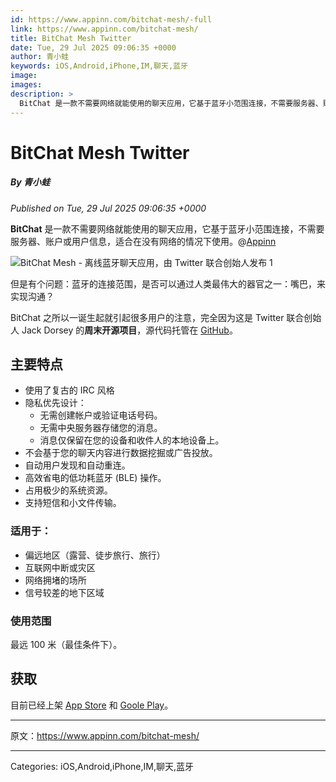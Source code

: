 ```yaml
---
id: https://www.appinn.com/bitchat-mesh/-full
link: https://www.appinn.com/bitchat-mesh/
title: BitChat Mesh Twitter
date: Tue, 29 Jul 2025 09:06:35 +0000
author: 青小蛙
keywords: iOS,Android,iPhone,IM,聊天,蓝牙
image: 
images: 
description: >
  BitChat 是一款不需要网络就能使用的聊天应用，它基于蓝牙小范围连接，不需要服务器、账户或用户信息，适合在没有网络的情况下使用。@Appinn但是有个问题：蓝牙的连接范围，是否可以通过人类最伟大的器官之一：嘴巴，来实现沟通？BitChat 之所以一诞生起就引起很多用户的注意，完全因为这是 Twitter 联合创始人 Jack Dorsey 的周末开源项目，源代码托管在 GitHub。主要特点使用了复古的 IRC 风格隐私优先设计： 无需创建帐户或验证电话号码。无需中央服务器存储您的消息。消息仅保留在您的设备和收件人的本地设备上。不会基于您的聊天内容进行数据挖掘或广告投放。自动用户发现和自动重连。高效省电的低功耗蓝牙 (BLE) 操作。占用极少的系统资源。支持短信和小文件传输。适用于：偏远地区（露营、徒步旅行、旅行）互联网中断或灾区网络拥堵的场所信号较差的地下区域使用范围最远 100 米（最佳条件下）。获取目前已经上架 App Store 和 Goole Play。原文：https://www.appinn.com/bitchat-mesh/
---
```

# BitChat Mesh Twitter
##### By 青小蛙
_Published on Tue, 29 Jul 2025 09:06:35 +0000_

**BitChat** 是一款不需要网络就能使用的聊天应用，它基于蓝牙小范围连接，不需要服务器、账户或用户信息，适合在没有网络的情况下使用。@[Appinn](https://www.appinn.com/bitchat-mesh/)

![BitChat Mesh - 离线蓝牙聊天应用，由 Twitter 联合创始人发布 1](https://do-cdn.appinn.com/static3/images/2025/07/Copy-of-appinn-homework-2025-07-29T170103.658.jpg "BitChat Mesh - 离线蓝牙聊天应用，由 Twitter 联合创始人发布 1")

但是有个问题：蓝牙的连接范围，是否可以通过人类最伟大的器官之一：嘴巴，来实现沟通？

BitChat 之所以一诞生起就引起很多用户的注意，完全因为这是 Twitter 联合创始人 Jack Dorsey 的**周末开源项目**，源代码托管在 [GitHub](https://github.com/permissionlesstech/bitchat)。

主要特点
----

-   使用了复古的 IRC 风格
-   隐私优先设计：
    -   无需创建帐户或验证电话号码。
    -   无需中央服务器存储您的消息。
    -   消息仅保留在您的设备和收件人的本地设备上。
-   不会基于您的聊天内容进行数据挖掘或广告投放。
-   自动用户发现和自动重连。
-   高效省电的低功耗蓝牙 (BLE) 操作。
-   占用极少的系统资源。
-   支持短信和小文件传输。

### 适用于：

-   偏远地区（露营、徒步旅行、旅行）
-   互联网中断或灾区
-   网络拥堵的场所
-   信号较差的地下区域

### 使用范围

最远 100 米（最佳条件下）。

获取
--

目前已经上架 [App Store](https://apps.apple.com/cn/app/bitchat-mesh/id6748219622) 和 [Goole Play](https://play.google.com/store/apps/details?id=dev.hostingduty.bitchat)。

* * *

原文：https://www.appinn.com/bitchat-mesh/

---
Categories: iOS,Android,iPhone,IM,聊天,蓝牙
